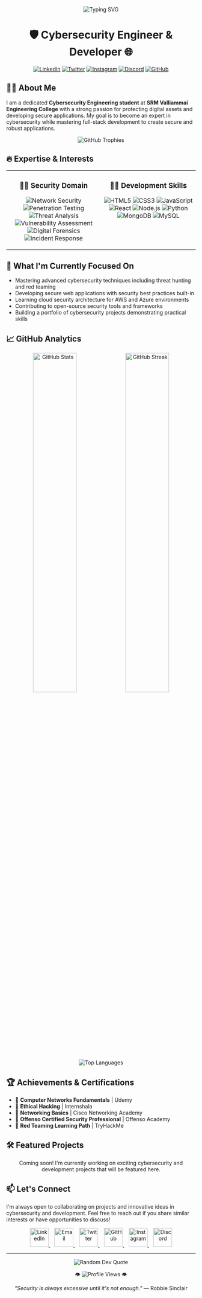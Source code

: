 <div align="center">
  <img src="https://readme-typing-svg.herokuapp.com?font=Fira+Code&weight=600&size=25&pause=1000&color=6A5ACD&center=true&vCenter=true&random=false&width=500&lines=Hi+there%2C+I'm+Akilash+A+%F0%9F%91%8B;Cybersecurity+Enthusiast+%F0%9F%94%92;Full-Stack+Developer+%F0%9F%92%BB;Always+Learning+%F0%9F%93%9A" alt="Typing SVG" />
  
  <h1>🛡️ Cybersecurity Engineer & Developer 🌐</h1>
  
  [![LinkedIn](https://img.shields.io/badge/LinkedIn-0077B5?style=for-the-badge&logo=linkedin&logoColor=white)](https://www.linkedin.com/in/akilash-a)
  [![Twitter](https://img.shields.io/badge/Twitter-1DA1F2?style=for-the-badge&logo=twitter&logoColor=white)](https://x.com/akilash_a)
  [![Instagram](https://img.shields.io/badge/Instagram-E4405F?style=for-the-badge&logo=instagram&logoColor=white)](https://www.instagram.com/_.akilash._/)
  [![Discord](https://img.shields.io/badge/Discord-5865F2?style=for-the-badge&logo=discord&logoColor=white)](https://discord.com/users/1024947930676863027)
  [![GitHub](https://img.shields.io/badge/GitHub-100000?style=for-the-badge&logo=github&logoColor=white)](https://github.com/Akilash-A)
</div>

## 👨‍💻 About Me

I am a dedicated **Cybersecurity Engineering student** at **SRM Valliammai Engineering College** with a strong passion for protecting digital assets and developing secure applications. My goal is to become an expert in cybersecurity while mastering full-stack development to create secure and robust applications.

<div align="center">
  <img src="https://github-profile-trophy.vercel.app/?username=Akilash-A&theme=dracula&column=7&margin-w=15&margin-h=15" alt="GitHub Trophies" />
</div>

## 🔥 Expertise & Interests

<div align="center">
  <table>
    <tr>
      <td valign="top" width="50%">
        <h3 align="center">💂‍♂️ Security Domain</h3>
        <p align="center">
          <img src="https://img.shields.io/badge/Network%20Security-007ACC?style=for-the-badge" alt="Network Security" />
          <img src="https://img.shields.io/badge/Penetration%20Testing-FF5733?style=for-the-badge" alt="Penetration Testing" />
          <img src="https://img.shields.io/badge/Threat%20Analysis-00C853?style=for-the-badge" alt="Threat Analysis" />
          <img src="https://img.shields.io/badge/Vulnerability%20Assessment-FFC107?style=for-the-badge" alt="Vulnerability Assessment" />
          <img src="https://img.shields.io/badge/Digital%20Forensics-9C27B0?style=for-the-badge" alt="Digital Forensics" />
          <img src="https://img.shields.io/badge/Incident%20Response-E91E63?style=for-the-badge" alt="Incident Response" />
        </p>
      </td>
      <td valign="top" width="50%">
        <h3 align="center">🧑‍💻 Development Skills</h3>
        <p align="center">
          <img src="https://img.shields.io/badge/HTML5-E34F26?style=for-the-badge&logo=html5&logoColor=white" alt="HTML5" />
          <img src="https://img.shields.io/badge/CSS3-1572B6?style=for-the-badge&logo=css3&logoColor=white" alt="CSS3" />
          <img src="https://img.shields.io/badge/JavaScript-F7DF1E?style=for-the-badge&logo=javascript&logoColor=black" alt="JavaScript" />
          <img src="https://img.shields.io/badge/React-20232A?style=for-the-badge&logo=react&logoColor=61DAFB" alt="React" />
          <img src="https://img.shields.io/badge/Node.js-339933?style=for-the-badge&logo=nodedotjs&logoColor=white" alt="Node.js" />
          <img src="https://img.shields.io/badge/Python-3776AB?style=for-the-badge&logo=python&logoColor=white" alt="Python" />
          <img src="https://img.shields.io/badge/MongoDB-4EA94B?style=for-the-badge&logo=mongodb&logoColor=white" alt="MongoDB" />
          <img src="https://img.shields.io/badge/MySQL-005C84?style=for-the-badge&logo=mysql&logoColor=white" alt="MySQL" />
        </p>
      </td>
    </tr>
  </table>
</div>

## 🚀 What I'm Currently Focused On

- Mastering advanced cybersecurity techniques including threat hunting and red teaming
- Developing secure web applications with security best practices built-in
- Learning cloud security architecture for AWS and Azure environments
- Contributing to open-source security tools and frameworks
- Building a portfolio of cybersecurity projects demonstrating practical skills

## 📈 GitHub Analytics

<div align="center">
  <img src="https://github-readme-stats.vercel.app/api?username=Akilash-A&show_icons=true&theme=tokyonight&hide_border=true&cache_seconds=1800" width="48%" alt="GitHub Stats" />
  <img src="https://github-readme-streak-stats.herokuapp.com/?user=Akilash-A&theme=tokyonight&hide_border=true&date_format=M%20j%5B%2C%20Y%5D" width="48%" alt="GitHub Streak" />
</div>

<div align="center">
  <img src="https://github-readme-stats.vercel.app/api/top-langs/?username=Akilash-A&layout=compact&theme=tokyonight&hide_border=true&cache_seconds=1800" alt="Top Languages" />
</div>

## 🏆 Achievements & Certifications

- 📜 **Computer Networks Fundamentals** | Udemy
- 📜 **Ethical Hacking** | Internshala
- 📜 **Networking Basics** | Cisco Networking Academy
- 📜 **Offenso Certified Security Professional** | Offenso Academy
- 📜 **Red Teaming Learning Path** | TryHackMe

## 🛠️ Featured Projects

<div align="center">
  <p>Coming soon! I'm currently working on exciting cybersecurity and development projects that will be featured here.</p>
  
  <!-- Uncomment and update when you have projects to showcase
  <a href="your-repo-link">
    <img src="https://github-readme-stats.vercel.app/api/pin/?username=Akilash-A&repo=your-actual-repo-name&theme=tokyonight&hide_border=true" />
  </a>
  <a href="your-repo-link">
    <img src="https://github-readme-stats.vercel.app/api/pin/?username=Akilash-A&repo=your-actual-repo-name&theme=tokyonight&hide_border=true" />
  </a>
  -->
</div>

## 📫 Let's Connect

I'm always open to collaborating on projects and innovative ideas in cybersecurity and development. Feel free to reach out if you share similar interests or have opportunities to discuss!

<div align="center">
  <a href="https://www.linkedin.com/in/akilash-a">
    <img src="https://raw.githubusercontent.com/rahuldkjain/github-profile-readme-generator/master/src/images/icons/Social/linked-in-alt.svg" alt="LinkedIn" height="50" width="50" />
  </a>
  &nbsp;&nbsp;
  <a href="mailto:akilash.cyber@gmail.com">
    <img src="https://raw.githubusercontent.com/simple-icons/simple-icons/develop/icons/gmail.svg" alt="Email" height="50" width="50" />
  </a>
  &nbsp;&nbsp;
  <a href="https://x.com/akilash_a">
    <img src="https://raw.githubusercontent.com/rahuldkjain/github-profile-readme-generator/master/src/images/icons/Social/twitter.svg" alt="Twitter" height="50" width="50" />
  </a>
  &nbsp;&nbsp;
  <a href="https://github.com/Akilash-A">
    <img src="https://raw.githubusercontent.com/rahuldkjain/github-profile-readme-generator/master/src/images/icons/Social/github.svg" alt="GitHub" height="50" width="50" />
  </a>
  &nbsp;&nbsp;
  <a href="https://www.instagram.com/_.akilash._/">
    <img src="https://raw.githubusercontent.com/rahuldkjain/github-profile-readme-generator/master/src/images/icons/Social/instagram.svg" alt="Instagram" height="50" width="50" />
  </a>
  &nbsp;&nbsp;
  <a href="https://discord.com/users/1024947930676863027">
    <img src="https://raw.githubusercontent.com/rahuldkjain/github-profile-readme-generator/master/src/images/icons/Social/discord.svg" alt="Discord" height="50" width="50" />
  </a>
</div>

---

<div align="center">
  <img src="https://quotes-github-readme.vercel.app/api?type=horizontal&theme=tokyonight" alt="Random Dev Quote" />
  <p>👁️ <img src="https://komarev.com/ghpvc/?username=Akilash-A&color=blueviolet" alt="Profile Views"> 👁️</p>
  <p><i>"Security is always excessive until it's not enough."</i> — Robbie Sinclair</p>
</div>

<!---
Akilash-A/Akilash-A is a ✨ special ✨ repository because its `README.md` (this file) appears on your GitHub profile.
You can click the Preview link to take a look at your changes.
--->
